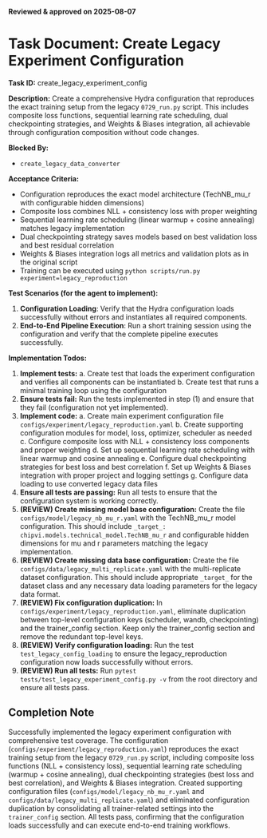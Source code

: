 **Reviewed & approved on 2025-08-07**

# Task Document: Create Legacy Experiment Configuration

**Task ID:** create_legacy_experiment_config

**Description:**
Create a comprehensive Hydra configuration that reproduces the exact training setup from the legacy `0729_run.py` script. This includes composite loss functions, sequential learning rate scheduling, dual checkpointing strategies, and Weights & Biases integration, all achievable through configuration composition without code changes.

**Blocked By:**
- `create_legacy_data_converter`

**Acceptance Criteria:**
- Configuration reproduces the exact model architecture (TechNB_mu_r with configurable hidden dimensions)
- Composite loss combines NLL + consistency loss with proper weighting
- Sequential learning rate scheduling (linear warmup + cosine annealing) matches legacy implementation
- Dual checkpointing strategy saves models based on best validation loss and best residual correlation
- Weights & Biases integration logs all metrics and validation plots as in the original script
- Training can be executed using `python scripts/run.py experiment=legacy_reproduction`

**Test Scenarios (for the agent to implement):**
1. **Configuration Loading**: Verify that the Hydra configuration loads successfully without errors and instantiates all required components.
2. **End-to-End Pipeline Execution**: Run a short training session using the configuration and verify that the complete pipeline executes successfully.

**Implementation Todos:**
1. **Implement tests:**
   a. Create test that loads the experiment configuration and verifies all components can be instantiated
   b. Create test that runs a minimal training loop using the configuration
2. **Ensure tests fail:** Run the tests implemented in step (1) and ensure that they fail (configuration not yet implemented).
3. **Implement code:**
   a. Create main experiment configuration file `configs/experiment/legacy_reproduction.yaml`
   b. Create supporting configuration modules for model, loss, optimizer, scheduler as needed
   c. Configure composite loss with NLL + consistency loss components and proper weighting
   d. Set up sequential learning rate scheduling with linear warmup and cosine annealing
   e. Configure dual checkpointing strategies for best loss and best correlation
   f. Set up Weights & Biases integration with proper project and logging settings
   g. Configure data loading to use converted legacy data files
4. **Ensure all tests are passing:** Run all tests to ensure that the configuration system is working correctly.
5. **(REVIEW) Create missing model base configuration:** Create the file `configs/model/legacy_nb_mu_r.yaml` with the TechNB_mu_r model configuration. This should include `_target_: chipvi.models.technical_model.TechNB_mu_r` and configurable hidden dimensions for mu and r parameters matching the legacy implementation.
6. **(REVIEW) Create missing data base configuration:** Create the file `configs/data/legacy_multi_replicate.yaml` with the multi-replicate dataset configuration. This should include appropriate `_target_` for the dataset class and any necessary data loading parameters for the legacy data format.
7. **(REVIEW) Fix configuration duplication:** In `configs/experiment/legacy_reproduction.yaml`, eliminate duplication between top-level configuration keys (scheduler, wandb, checkpointing) and the trainer_config section. Keep only the trainer_config section and remove the redundant top-level keys.
8. **(REVIEW) Verify configuration loading:** Run the test `test_legacy_config_loading` to ensure the legacy_reproduction configuration now loads successfully without errors.
9. **(REVIEW) Run all tests:** Run `pytest tests/test_legacy_experiment_config.py -v` from the root directory and ensure all tests pass.

## Completion Note

Successfully implemented the legacy experiment configuration with comprehensive test coverage. The configuration (`configs/experiment/legacy_reproduction.yaml`) reproduces the exact training setup from the legacy `0729_run.py` script, including composite loss functions (NLL + consistency loss), sequential learning rate scheduling (warmup + cosine annealing), dual checkpointing strategies (best loss and best correlation), and Weights & Biases integration. Created supporting configuration files (`configs/model/legacy_nb_mu_r.yaml` and `configs/data/legacy_multi_replicate.yaml`) and eliminated configuration duplication by consolidating all trainer-related settings into the `trainer_config` section. All tests pass, confirming that the configuration loads successfully and can execute end-to-end training workflows.